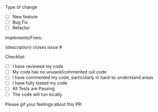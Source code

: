 Type of change

- [ ] New feature
- [ ] Bug Fix
- [ ] Refactor

Implements/Fixes:

{description} closes issue #

Checklist:

- [ ] I have reviewed my code
- [ ] My code has no unused/commented out code
- [ ] I have commented my code, particularly in hard-to-understand areas
- [ ] I have fully tested my code
- [ ] All Tests are Passing
- [ ] The code will run locally

Please gif your feelings about this PR: